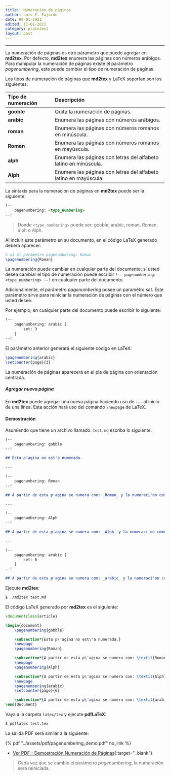 ```yaml
---
title:  Numeración de páginas
author: Luis E. Fajardo
date: 09-01-2021
edited: 11-01-2021
category: plaintext
layout: post
---
```


***

La numeración de páginas es otro párametro que puede agregar en **md2tex**. Por defecto, 
**md2tex** enumera las páginas con números arábigos. Para manipular la numeración de páginas
existe el parámetro *pagenumbering*, este puede cambiar el tipo de numeración de páginas.

Los tipos de numeración de páginas que **md2tex** y LaTeX soportan son los siguientes:

Tipo de numeración  | Descripción
:-------------------|:---------------------------
__gooble__          | Quita la numeración de páginas.
__arabic__          | Enumera las páginas con números arábigos.
__roman__           | Enumera las páginas con números romanos en minúscula.
__Roman__           | Enumera las páginas con números romanos en mayúscula.
__alph__            | Enumera las páginas con letras del alfabeto latino en minúscula.
__Alph__            | Enumera las páginas con letras del alfabeto latino en mayúscula.

La sintaxis para la numeración de páginas en **md2tex** puede ser la siguiente:

```md
!--
    pagenumbering: <type_numbering>
--!
```
> Donde `<type_numbering>` puede ser: gooble, arabic, roman, Roman, alph o Alph.

Al incluir este parámetro en su documento, en el código LaTeX generado deberá aparecer: 

```latex
% si el parámetro pagenumbering: Roman
\pagenumbering{Roman}
```

La numeración puede cambiar en cualquier parte del documento; si usted desea cambiar
el tipo de numeración puede escribir `!-- pagenumbering: <type_numbering> --!` en 
cualquier parte del documento.

Adicionalmente, el parámetro *pagenumbering* posee un paramétro _set_. Este parámetro
sirve para reiniciar la numeración de páginas con el número que usted desee.

Por ejemplo, en cualquier parte del documento puede escribir lo siguiente:

```md
!--
    pagenumbering: arabic {
        set: 3
    }
--!
```

El parámetro anterior generará el siguiente código en LaTeX:

```latex
\pagenumbering{arabic}
\setcounter{page}{3}
```

La numeración de páginas aparecerá en el pie de página con orientación centrada.

##### Agregar nueva página

En **md2tex** puede agregar una nueva página haciendo uso de `---` al inicio de una línea.
Esta acción hará uso del comando `\newpage` de LaTeX.

#### Demostración

Asumiendo que tiene un archivo llamado: `test.md` escriba lo siguiente:

```md
!--
    pagenumbering: gobble
--!

## Esta p'agina no est'a numerada.

---

!--
    pagenumbering: Roman
--!

## A partir de esta p'agina se numera con: _Roman_ y la numeraci'on comenzar'a en I. 

---

!--
    pagenumbering: Alph
--!

## A partir de esta p'agina se numera con: _Alph_ y la numeraci'on comenzar'a en A.

---

!--
    pagenumbering: arabic {
        set: 6
    }
--!

## A partir de esta p'agina se numera con: _arabic_ y la numeraci'on comenzar'a en 6.
```

Ejecute **md2tex**:

```bash
$ ./md2tex test.md
```

El código LaTeX generado por **md2tex** es el siguiente:

```latex
\documentclass{article}

\begin{document}
	\pagenumbering{gobble}

	\subsection*{Esta p\'agina no est\'a numerada.}
	\newpage
	\pagenumbering{Roman}

	\subsection*{A partir de esta p\'agina se numera con: \textit{Roman} y la numeraci\'on comenzar\'a en I.}
	\newpage
	\pagenumbering{Alph}

	\subsection*{A partir de esta p\'agina se numera con: \textit{Alph} y la numeraci\'on comenzar\'a en A.}
	\newpage
	\pagenumbering{arabic}
	\setcounter{page}{6}

	\subsection*{A partir de esta p\'agina se numera con: \textit{arabic} y la numeraci\'on comenzar\'a en 6.}
\end{document}
```

Vaya a la carpeta `latex/tex` y ejecute **pdfLaTeX**:

```bash
$ pdflatex test.tex
```

La salida PDF será similar a la siguiente:

{% pdf "../assets/pdf/pagenumbering_demo.pdf" no_link %}
- [Ver PDF - Demostración Numeración de Páginas][1]{:target="_blank"}

> Cada vez que se cambie el parámetro _pagenumbering_, la numeración será reiniciada.

[1]: ../assets/pdf/pagenumbering_demo.pdf
